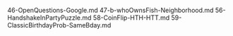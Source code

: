 
46-OpenQuestions-Google.md
47-b-whoOwnsFish-Neighborhood.md
56-HandshakeInPartyPuzzle.md
58-CoinFlip-HTH-HTT.md
59-ClassicBirthdayProb-SameBday.md


